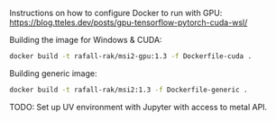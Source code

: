 Instructions on how to configure Docker to run with GPU:
https://blog.tteles.dev/posts/gpu-tensorflow-pytorch-cuda-wsl/

Building the image for Windows & CUDA:
```bash
docker build -t rafall-rak/msi2-gpu:1.3 -f Dockerfile-cuda .
```

Building generic image:
```bash
docker build -t rafall-rak/msi2:1.3 -f Dockerfile-generic .
```

TODO: Set up UV environment with Jupyter with access to metal API.